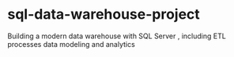 # sql-data-warehouse-project
Building a modern data warehouse with SQL Server , including ETL processes data modeling and analytics 
